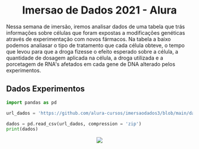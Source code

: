 <h1 align="center">Imersao de Dados 2021 - Alura</h1>

Nessa semana de imersão, iremos analisar dados de uma tabela que trás informações sobre células que foram expostas a modificações genéticas através de experimentação com novos fármacos. Na tabela a baixo podemos analiasar o tipo de tratamento que cada célula obteve, o tempo que levou para que a droga fizesse o efeito esperado sobre a célula, a quantidade de dosagem aplicada na célula, a droga utilizada e a porcetagem de RNA's afetados em cada gene de DNA alterado pelos experimentos.

## Dados Experimentos

~~~python
import pandas as pd

url_dados = 'https://github.com/alura-cursos/imersaodados3/blob/main/dados/dados_experimentos.zip?raw=true'

dados = pd.read_csv(url_dados, compression = 'zip')
print(dados)
~~~
<p align="center">
  <img src="/img/tabela.png">
</p>

